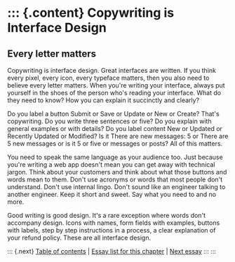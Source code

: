 ::: {.content}
Copywriting is Interface Design
===============================

Every letter matters
--------------------

Copywriting is interface design. Great interfaces are written. If you
think every pixel, every icon, every typeface matters, then you also
need to believe every letter matters. When you\'re writing your
interface, always put yourself in the shoes of the person who\'s reading
your interface. What do they need to know? How you can explain it
succinctly and clearly?

Do you label a button Submit or Save or Update or New or Create? That\'s
copywriting. Do you write three sentences or five? Do you explain with
general examples or with details? Do you label content New or Updated or
Recently Updated or Modified? Is it There are new messages: 5 or There
are 5 new messages or is it 5 or five or messages or posts? All of this
matters.

You need to speak the same language as your audience too. Just because
you\'re writing a web app doesn\'t mean you can get away with technical
jargon. Think about your customers and think about what those buttons
and words mean to them. Don\'t use acronyms or words that most people
don\'t understand. Don\'t use internal lingo. Don\'t sound like an
engineer talking to another engineer. Keep it short and sweet. Say what
you need to and no more.

Good writing is good design. It\'s a rare exception where words don\'t
accompany design. Icons with names, form fields with examples, buttons
with labels, step by step instructions in a process, a clear explanation
of your refund policy. These are all interface design.

::: {.next}
[Table of contents](toc.php) \| [Essay list for this
chapter](toc.php#ch09) \| [Next essay](ch09_One_Interface.php)
:::
:::
